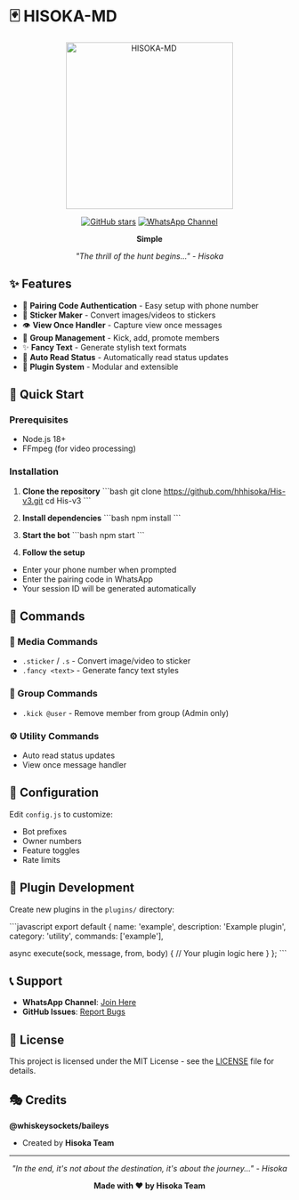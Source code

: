 # 🃏 HISOKA-MD

<div align="center">
  <img src="https://i.imgur.com/hisoka-banner.png" alt="HISOKA-MD" width="300"/>
  
  [![GitHub stars](https://img.shields.io/github/stars/hhhisoka/His-v3?style=social)](https://github.com/hhhisoka/His-v3)
  [![WhatsApp Channel](https://img.shields.io/badge/WhatsApp-Channel-25D366?style=flat&logo=whatsapp)](https://whatsapp.com/channel/0029Vb5u3VX0lwgllCdVTF0G)
  
  **Simple**
  
  *"The thrill of the hunt begins..." - Hisoka*
</div>

## ✨ Features

- 🔐 **Pairing Code Authentication** - Easy setup with phone number
- 🎨 **Sticker Maker** - Convert images/videos to stickers
- 👁️ **View Once Handler** - Capture view once messages
- 👢 **Group Management** - Kick, add, promote members
- ✨ **Fancy Text** - Generate stylish text formats
- 📖 **Auto Read Status** - Automatically read status updates
- 🔌 **Plugin System** - Modular and extensible

## 🚀 Quick Start

### Prerequisites
- Node.js 18+
- FFmpeg (for video processing)

### Installation

1. **Clone the repository**
\`\`\`bash
git clone https://github.com/hhhisoka/His-v3.git
cd His-v3
\`\`\`

2. **Install dependencies**
\`\`\`bash
npm install
\`\`\`

3. **Start the bot**
\`\`\`bash
npm start
\`\`\`

4. **Follow the setup**
- Enter your phone number when prompted
- Enter the pairing code in WhatsApp
- Your session ID will be generated automatically

## 📱 Commands

### 🎨 Media Commands
- `.sticker` / `.s` - Convert image/video to sticker
- `.fancy <text>` - Generate fancy text styles

### 👥 Group Commands
- `.kick @user` - Remove member from group (Admin only)

### ⚙️ Utility Commands
- Auto read status updates
- View once message handler

## 🔧 Configuration

Edit `config.js` to customize:
- Bot prefixes
- Owner numbers
- Feature toggles
- Rate limits

## 🔌 Plugin Development

Create new plugins in the `plugins/` directory:

\`\`\`javascript
export default {
  name: 'example',
  description: 'Example plugin',
  category: 'utility',
  commands: ['example'],
  
  async execute(sock, message, from, body) {
    // Your plugin logic here
  }
};
\`\`\`

## 📞 Support

- **WhatsApp Channel**: [Join Here](https://whatsapp.com/channel/0029Vb5u3VX0lwgllCdVTF0G)
- **GitHub Issues**: [Report Bugs](https://github.com/hhhisoka/His-v3/issues)

## 📄 License

This project is licensed under the MIT License - see the [LICENSE](LICENSE) file for details.

## 🎭 Credits

 **@whiskeysockets/baileys**
- Created by **Hisoka Team**

---

<div align="center">
  <i>"In the end, it's not about the destination, it's about the journey..." - Hisoka</i>
  
  **Made with ❤️ by Hisoka Team**
</div>
